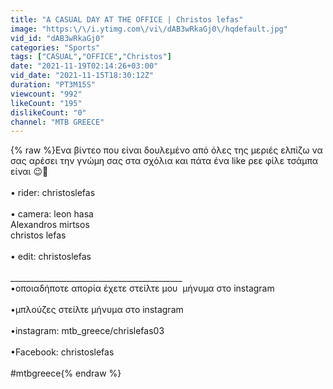 ```yaml
---
title: "A CASUAL DAY AT THE OFFICE | Christos lefas"
image: "https:\/\/i.ytimg.com\/vi\/dAB3wRkaGj0\/hqdefault.jpg"
vid_id: "dAB3wRkaGj0"
categories: "Sports"
tags: ["CASUAL","OFFICE","Christos"]
date: "2021-11-19T02:14:26+03:00"
vid_date: "2021-11-15T18:30:12Z"
duration: "PT3M15S"
viewcount: "992"
likeCount: "195"
dislikeCount: "0"
channel: "MTB GREECE"
---
```

{% raw %}Ενα βίντεο που είναι δουλεμένο από όλες της μεριές ελπίζω να σας αρέσει την γνώμη σας στα σχόλια και πάτα ένα like ρεε φίλε τσάμπα είναι 😉💎 <br /><br />• rider: christoslefas <br /><br />• camera: leon hasa <br />                  Alexandros mirtsos <br />                  christos lefas <br /><br />• edit: christoslefas <br /><br />___________________________________________<br />•οποιαδήποτε απορία έχετε στείλτε μου  μήνυμα στο instagram <br /><br />•μπλούζες στείλτε μήνυμα στο instagram <br /><br />•instagram: mtb_greece/chrislefas03 <br /><br />•Facebook: christoslefas<br /><br />#mtbgreece{% endraw %}
